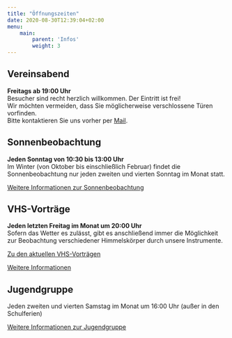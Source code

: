 ```yaml
---
title: "Öffnungszeiten"
date: 2020-08-30T12:39:04+02:00
menu:
    main: 
        parent: 'Infos'
        weight: 3
---
```


## Vereinsabend

**Freitags ab 19:00 Uhr**  
Besucher sind recht herzlich willkommen. Der Eintritt ist frei!  
Wir möchten vermeiden, dass Sie möglicherweise verschlossene Türen vorfinden.  
Bitte kontaktieren Sie uns vorher per [Mail](/kontakt).

## Sonnenbeobachtung

**Jeden Sonntag von 10:30 bis 13:00 Uhr**  
Im Winter (von Oktober bis einschließlich Februar) findet die Sonnenbeobachtung nur jeden zweiten und vierten Sonntag im Monat statt.

[Weitere Informationen zur Sonnenbeobachtung](/ueber-uns/sonnenbeobachtung)

## VHS-Vorträge

**Jeden letzten Freitag im Monat um 20:00 Uhr**  
Sofern das Wetter es zulässt, gibt es anschließend immer die Möglichkeit zur Beobachtung verschiedener Himmelskörper durch unsere Instrumente.

[Zu den aktuellen VHS-Vorträgen](/vhs)

[Weitere Informationen](/infos/vortraege)

## Jugendgruppe

Jeden zweiten und vierten Samstag im Monat um 16:00 Uhr (außer in den Schulferien)

[Weitere Informationen zur Jugendgruppe](/ueber-uns/jugendgruppe)